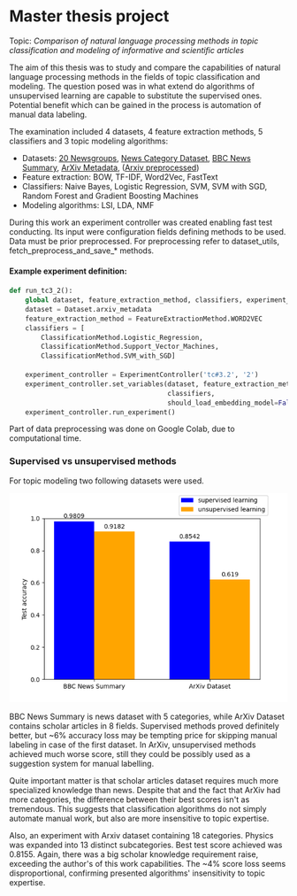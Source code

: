# Master thesis project

Topic:
*Comparison of natural language processing methods in topic classification and
modeling of informative and scientific articles*

The aim of this thesis was to study and compare the capabilities of natural language
processing methods in the fields of topic classification and modeling. The question
posed was in what extend do algorithms of unsupervised learning are capable to
substitute the supervised ones. Potential benefit which can be gained in the process
is automation of manual data labeling.

The examination included 4 datasets, 4 feature extraction methods, 5 classifiers and
3 topic modeling algorithms:

* Datasets: [20 Newsgroups](https://scikit-learn.org/0.19/datasets/twenty_newsgroups.html),
  [News Category Dataset](https://www.kaggle.com/rmisra/news-category-dataset),
[BBC News Summary](https://www.kaggle.com/pariza/bbc-news-summary), 
[ArXiv Metadata](https://www.kaggle.com/Cornell-University/arxiv), ([Arxiv 
  preprocessed](https://drive.google.com/drive/folders/12cSY1GQCFA5cuL66yuIpN7giei_H__it?usp=sharing))
* Feature extraction: BOW, TF-IDF, Word2Vec, FastText
* Classifiers: Naive Bayes, Logistic Regression, SVM, SVM with SGD, Random Forest and
  Gradient Boosting Machines
* Modeling algorithms: LSI, LDA, NMF

During this work an experiment controller was created enabling fast test conducting.
Its input were configuration fields defining methods to be used. Data must be prior 
preprocessed. For preprocessing refer to dataset_utils, fetch_preprocess_and_save_* 
methods.

#### Example experiment definition:

```python
def run_tc3_2():
    global dataset, feature_extraction_method, classifiers, experiment_controller
    dataset = Dataset.arxiv_metadata
    feature_extraction_method = FeatureExtractionMethod.WORD2VEC
    classifiers = [
        ClassificationMethod.Logistic_Regression,
        ClassificationMethod.Support_Vector_Machines,
        ClassificationMethod.SVM_with_SGD]

    experiment_controller = ExperimentController('tc#3.2', '2')
    experiment_controller.set_variables(dataset, feature_extraction_method,
                                        classifiers,
                                        should_load_embedding_model=False)
    experiment_controller.run_experiment()
```

Part of data preprocessing was done on Google Colab, due to computational time.

### Supervised vs unsupervised methods

For topic modeling two following datasets were used.

![img_1.png](sup_vs_unsup_results.png)

BBC News Summary is news dataset with 5 categories, while ArXiv Dataset contains
scholar articles in 8 fields. Supervised methods proved definitely better, but ~6%
accuracy loss may be tempting price for skipping manual labeling in case of the first
dataset. In ArXiv, unsupervised methods achieved much worse score, still they could
be possibly used as a suggestion system for manual labelling.

Quite important matter is that scholar articles dataset requires much more
specialized knowledge than news. Despite that and the fact that ArXiv had more
categories, the difference between their best scores isn't as tremendous. This
suggests that classification algorithms do not simply automate manual work, but also
are more insensitive to topic expertise.

Also, an experiment with Arxiv dataset containing 18 categories. Physics was expanded
into 13 distinct subcategories. Best test score achieved was 0.8155. Again, there was
a big scholar knowledge requirement raise, exceeding the author's of this work
capabilities. The ~4% score loss seems disproportional, confirming presented
algorithms' insensitivity to topic expertise.

